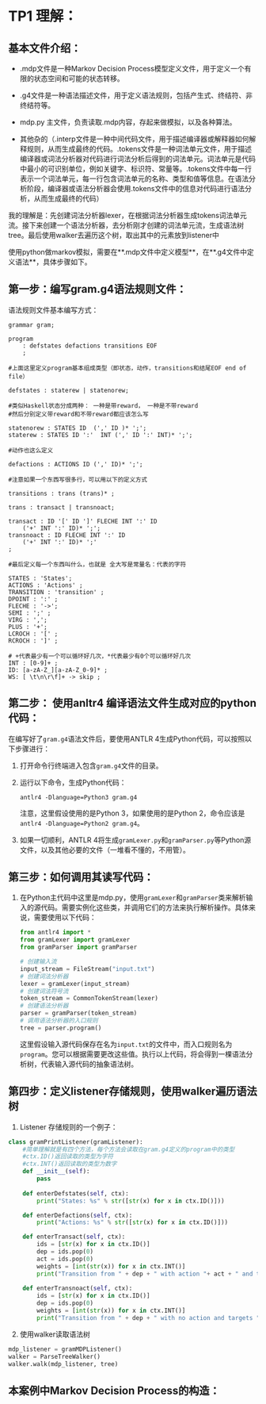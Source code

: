 # TP1 理解：

## 基本文件介绍：

- .mdp文件是一种Markov Decision Process模型定义文件，用于定义一个有限的状态空间和可能的状态转移。
- .g4文件是一种语法描述文件，用于定义语法规则，包括产生式、终结符、非终结符等。
- mdp.py 主文件，负责读取.mdp内容，存起来做模拟，以及各种算法。

- 其他杂的（.interp文件是一种中间代码文件，用于描述编译器或解释器如何解释规则，从而生成最终的代码。.tokens文件是一种词法单元文件，用于描述编译器或词法分析器对代码进行词法分析后得到的词法单元。词法单元是代码中最小的可识别单位，例如关键字、标识符、常量等。.tokens文件中每一行表示一个词法单元，每一行包含词法单元的名称、类型和值等信息。在语法分析阶段，编译器或语法分析器会使用.tokens文件中的信息对代码进行语法分析，从而生成最终的代码）

我的理解是：先创建词法分析器lexer，在根据词法分析器生成tokens词法单元流。接下来创建一个语法分析器，去分析刚才创建的词法单元流，生成语法树tree。最后使用walker去遍历这个树，取出其中的元素放到listener中

使用python做markov模拟，需要在**.mdp文件中定义模型**，在**.g4文件中定义语法**，具体步骤如下。

## 第一步：编写gram.g4语法规则文件：

语法规则文件基本编写方式：

```
grammar gram;

program
    : defstates defactions transitions EOF    
    ;

#上面这里定义program基本组成类型（即状态，动作，transitions和结尾EOF end of file）

defstates : staterew | statenorew;

#类似Haskell状态分成两种： 一种是带reward， 一种是不带reward
#然后分别定义带reward和不带reward都应该怎么写

statenorew : STATES ID  (',' ID )* ';';
staterew : STATES ID ':'  INT (',' ID ':' INT)* ';';

#动作也这么定义

defactions : ACTIONS ID (',' ID)* ';';

#注意如果一个东西写很多行，可以用以下的定义方式

transitions : trans (trans)* ;

trans : transact | transnoact;

transact : ID '[' ID ']' FLECHE INT ':' ID 
    ('+' INT ':' ID)* ';';
transnoact : ID FLECHE INT ':' ID 
    ('+' INT ':' ID)* ';'
;

#最后定义每一个东西叫什么，也就是 全大写是常量名：代表的字符

STATES : 'States';
ACTIONS : 'Actions' ;
TRANSITION : 'transition' ;
DPOINT : ':' ;
FLECHE : '->';
SEMI : ';' ;
VIRG : ',';
PLUS : '+';
LCROCH : '[' ;
RCROCH : ']' ;

# +代表最少有一个可以循环好几次，*代表最少有0个可以循环好几次
INT : [0-9]+ ;
ID: [a-zA-Z_][a-zA-Z_0-9]* ;
WS: [ \t\n\r\f]+ -> skip ;
```

## 第二步： 使用anltr4  编译语法文件生成对应的python代码：

在编写好了`gram.g4`语法文件后，要使用ANTLR 4生成Python代码，可以按照以下步骤进行：

1. 打开命令行终端进入包含`gram.g4`文件的目录。

2. 运行以下命令，生成Python代码：

   ```
   antlr4 -Dlanguage=Python3 gram.g4
   ```

   注意，这里假设使用的是Python 3，如果使用的是Python 2，命令应该是`antlr4 -Dlanguage=Python2 gram.g4`。

3. 如果一切顺利，ANTLR 4将生成`gramLexer.py`和`gramParser.py`等Python源文件，以及其他必要的文件（一堆看不懂的，不用管）。

## 第三步：如何调用其读写代码：

1. 在Python主代码中这里是mdp.py，使用`gramLexer`和`gramParser`类来解析输入的源代码。需要实例化这些类，并调用它们的方法来执行解析操作。具体来说，需要使用以下代码：

   ```python
   from antlr4 import *
   from gramLexer import gramLexer
   from gramParser import gramParser
   
   # 创建输入流
   input_stream = FileStream("input.txt")
   # 创建词法分析器
   lexer = gramLexer(input_stream)
   # 创建词法符号流
   token_stream = CommonTokenStream(lexer)
   # 创建语法分析器
   parser = gramParser(token_stream)
   # 调用语法分析器的入口规则
   tree = parser.program()
   ```

   这里假设输入源代码保存在名为`input.txt`的文件中，而入口规则名为`program`。您可以根据需要更改这些值。执行以上代码，将会得到一棵语法分析树，代表输入源代码的抽象语法树。

## 第四步：定义listener存储规则，使用walker遍历语法树



1. Listener 存储规则的一个例子：

```python
class gramPrintListener(gramListener):
    #简单理解就是有四个方法，每个方法会读取在gram.g4定义的program中的类型
    #ctx.ID()返回读取的类型为字符
    #ctx.INT()返回读取的类型为数字
    def __init__(self):
        pass
        
    def enterDefstates(self, ctx):
        print("States: %s" % str([str(x) for x in ctx.ID()]))

    def enterDefactions(self, ctx):
        print("Actions: %s" % str([str(x) for x in ctx.ID()]))

    def enterTransact(self, ctx):
        ids = [str(x) for x in ctx.ID()]
        dep = ids.pop(0)
        act = ids.pop(0)
        weights = [int(str(x)) for x in ctx.INT()]
        print("Transition from " + dep + " with action "+ act + " and targets " + str(ids) + " with weights " + str(weights))
        
    def enterTransnoact(self, ctx):
        ids = [str(x) for x in ctx.ID()]
        dep = ids.pop(0)
        weights = [int(str(x)) for x in ctx.INT()]
        print("Transition from " + dep + " with no action and targets " + str(ids) + " with weights " + str(weights))

```

2. 使用walker读取语法树

```python
mdp_listener = gramMDPListener()
walker = ParseTreeWalker()
walker.walk(mdp_listener, tree)
```

## 本案例中Markov Decision Process的构造：













